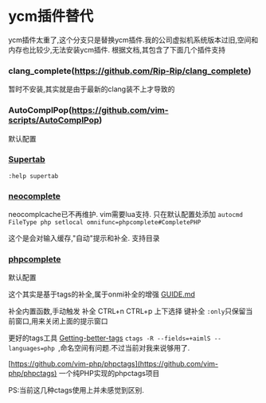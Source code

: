 # ycm插件替代

ycm插件太重了,这个分支只是替换ycm插件.我的公司虚拟机系统版本过旧,空间和内存也比较少,无法安装ycm插件.
根据文档,其包含了下面几个插件支持

### clang_complete(https://github.com/Rip-Rip/clang_complete)
暂时不安装,其实就是由于最新的clang装不上才导致的

### AutoComplPop(https://github.com/vim-scripts/AutoComplPop)
默认配置

### [Supertab](https://github.com/ervandew/supertab)

`:help supertab`
    
### [neocomplete](https://github.com/Shougo/neocomplete.vim) 
neocomplcache已不再维护.
vim需要lua支持.
只在默认配置处添加
`autocmd FileType php setlocal omnifunc=phpcomplete#CompletePHP`

这个是会对输入缓存,"自动"提示和补全.
支持目录

### [phpcomplete](https://github.com/shawncplus/phpcomplete.vim)
默认配置

这个其实是基于tags的补全,属于onmi补全的增强
[GUIDE.md](https://github.com/shawncplus/phpcomplete.vim/blob/master/GUIDE.md)

补全内置函数,手动触发
<ctrl-x><ctrl-o> 补全
CTRL+n  CTRL+p 上下选择
<tab>键补全
`:only`只保留当前窗口,用来关闭上面的提示窗口

更好的tags工具
[Getting-better-tags](https://github.com/shawncplus/phpcomplete.vim/wiki/Getting-better-tags)
`ctags -R --fields=+aimlS --languages=php `,命名空间有问题.不过当前对我来说够用了.

[https://github.com/vim-php/phpctags](https://github.com/vim-php/phpctags) 
一个纯PHP实现的phpctags项目

PS:当前这几种ctags使用上并未感觉到区别.